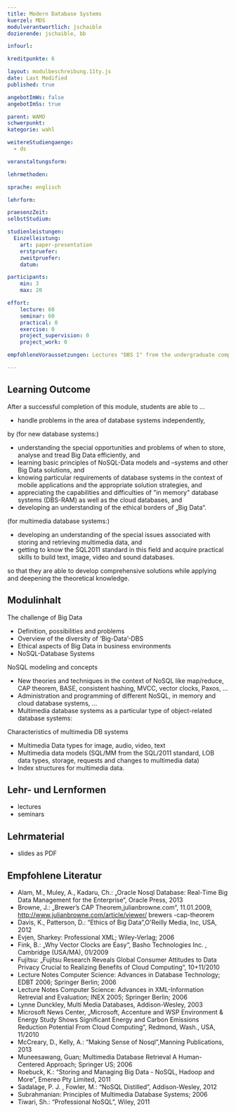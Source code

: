 ```yaml
---
title: Modern Database Systems
kuerzel: MDS
modulverantwortlich: jschaible
dozierende: jschaible, bb

infourl: 

kreditpunkte: 6

layout: modulbeschreibung.11ty.js
date: Last Modified
published: true

angebotImWs: false
angebotImSs: true

parent: WAMO
schwerpunkt:
kategorie: wahl

weitereStudiengaenge: 
  - ds

veranstaltungsform: 

lehrmethoden:

sprache: englisch

lehrform:

praesenzZeit: 
selbstStudium: 

studienleistungen:
  Einzelleistung:
    art: paper-presentation
    erstpruefer: 
    zweitpruefer: 
    datum:

participants: 
    min: 3
    max: 20

effort:
    lecture: 60
    seminar: 60
    practical: 0
    exercise: 0
    project_supervision: 0
    project_work: 0

empfohleneVoraussetzungen: Lectures "DBS I" from the undergraduate computer science courses or adequate skills

---
```




## Learning Outcome

After a successful completion of this module, students are able to ...

* handle problems in the area of database systems independently, 

by
(for new database systems:)

* understanding the special opportunities and problems of when to store, analyse and tread Big Data efficiently, and  
* learning basic principles of NoSQL-Data models and –systems and other Big Data solutions, and
* knowing particular requirements of database systems in the context of mobile applications and the appropriate solution strategies, and
* appreciating the capabilities and difficulties of "in memory" database systems (DBS-RAM) as well as the cloud databases, and
* developing an understanding of the ethical borders of „Big Data“.

(for multimedia database systems:)

* developing an understanding of the special issues associated with storing and retrieving multimedia data, and
* getting to know the SQL2011 standard in this field and acquire practical skills to build text, image, video and sound databases.

so that they are able to develop comprehensive solutions while applying and deepening the theoretical knowledge.

 
  
## Modulinhalt

The challenge of Big Data
* Definition, possibilities and problems
* Overview of the diversity of ‘Big-Data’-DBS
* Ethical aspects of Big Data in business environments
* NoSQL-Database Systems

NoSQL modeling and concepts
* New theories and techniques in the context of NoSQL like map/reduce, CAP theorem, BASE, consistent hashing, MVCC, vector clocks, Paxos, …  
* Administration and programming of different NoSQL, in memory and cloud database systems, …
* Multimedia database systems as a particular type of object-related database systems:

Characteristics of multimedia DB systems
* Multimedia Data types for image, audio, video, text
* Multimedia data models (SQL/MM from the SQL/2011 standard, LOB data types, storage, requests and changes to multimedia data)
* Index structures for multimedia data.


## Lehr- und Lernformen

* lectures
* seminars


## Lehrmaterial

* slides as PDF


## Empfohlene Literatur

* Alam, M.,  Muley, A., Kadaru, Ch.: „Oracle Nosql Database: Real-Time Big Data Management for the Enterprise“, Oracle
 Press, 2013
* Browne, J.: „Brewer’s CAP Theorem,julianbrowne.com“, 11.01.2009, http://www.julianbrowne.com/article/viewer/ brewers
-cap-theorem
* Davis, K., Patterson, D.: “Ethics of Big Data”,O'Reilly Media, Inc, USA, 2012
* Evjen, Sharkey: Professional XML; Wiley-Verlag; 2006
* Fink, B.: „Why Vector Clocks are Easy“, Basho Technologies Inc. , Cambridge (USA/MA), 01/2009
* Fujitsu: „Fujitsu Research Reveals Global Consumer Attitudes to Data Privacy Crucial to Realizing Benefits of Cloud
 Computing“, 10+11/2010
* Lecture Notes Computer Science: Advances in Database Technology; EDBT 2006; Springer Berlin; 2006
* Lecture Notes Computer Science: Advances in XML-Information Retrevial and Evaluation; INEX 2005; Springer Berlin; 2006
* Lynne Dunckley, Multi Media Databases, Addison-Wesley, 2003
* Microsoft News Center, „Microsoft, Accenture and WSP Environment & Energy Study Shows Significant Energy and Carbon Emissions Reduction Potential From Cloud Computing“, Redmond, Wash., USA, 11/2010
* McCreary, D., Kelly, A.: “Making Sense of Nosql”,Manning Publications, 2013
* Muneesawang, Guan; Multimedia Database Retrieval A Human-Centered Approach; Springer US; 2006
* Roebuck, K.: “Storing and Managing Big Data - NoSQL, Hadoop and More”, Emereo Pty Limited, 2011
* Sadalage, P. J. , Fowler, M.: “NoSQL Distilled”, Addison-Wesley, 2012
* Subrahmanian: Principles of Multimedia Database Systems; 2006
* Tiwari, Sh.: “Professional NoSQL”, Wiley, 2011